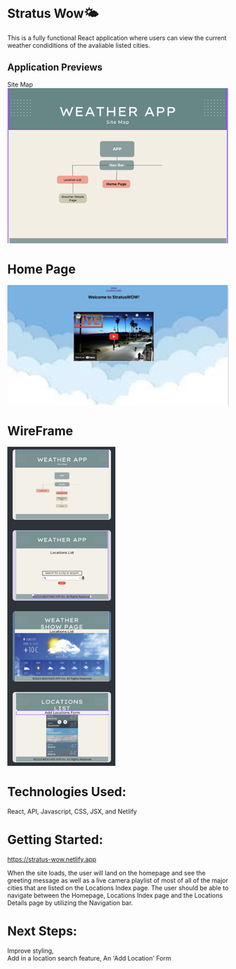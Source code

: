 # Stratus Wow🌤️

This is a fully functional React application where users can view the current weather condiditions of the avaliable listed cities.

## Application Previews
Site Map
![WireFrame Screenshot](src/components/imgs/AppMap.png)


# Home Page
![React Application](src/components/imgs/HomePageIMG.png)


# WireFrame
![WireFrame](src/components/imgs/Wireframe.png)


# Technologies Used:

React, API, Javascript, CSS, JSX, and Netlify

# Getting Started:

https://stratus-wow.netlify.app

When the site loads, the user will land on the homepage and see the greeting message as well as a live camera playlist of most of all of the major cities that are listed on the Locations Index page. The user should be able to navigate between the Homepage, Locations Index page and the Locations Details page by utilizing the Navigation bar.

# Next Steps:
Improve styling,  
Add in a location search feature,
An 'Add Location' Form


